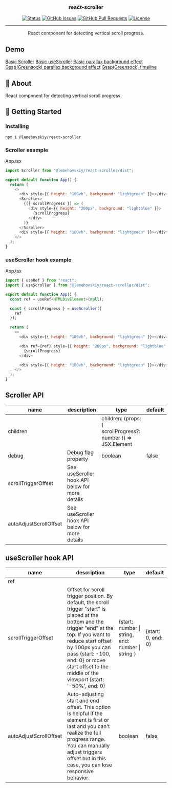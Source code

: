 <h3 align="center">react-scroller</h3>

<div align="center">

[![Status](https://img.shields.io/badge/status-active-success.svg)]()
[![GitHub Issues](https://img.shields.io/github/issues/lemehovskiy/react-scroller.svg)](https://github.com/lemehovskiy/react-scroller/issues)
[![GitHub Pull Requests](https://img.shields.io/github/issues-pr/lemehovskiy/react-scroller.svg)](https://github.com/lemehovskiy/react-scroller/pulls)
[![License](https://img.shields.io/badge/license-MIT-blue.svg)](/LICENSE)

</div>

---

<p align="center">
    React component for detecting vertical scroll progress.
</p>

## Demo <a name="demo"></a>

[Basic Scroller](https://codesandbox.io/s/lemehovskiy-react-scroller-simple-demo-e3c8d?file=/src/App.tsx)
[Basic useScroller](https://codesandbox.io/s/lemehovskiy-react-scroller-basic-usescroller-demo-qtj00?file=/src/App.tsx)
[Basic parallax background effect](https://codesandbox.io/s/lemehovskiy-react-scroller-basic-parallax-lncoe?file=/src/App.tsx)
[Gsap(Greensock) parallax background effect](https://codesandbox.io/s/lemehovskiy-react-scroller-gsap-parallax-yw4cx?file=/src/App.tsx)
[Gsap(Greensock) timeline](https://codesandbox.io/s/lemehovskiy-react-scroller-gsap-greensock-timeline-5jzs2)

## 🧐 About <a name = "about"></a>

React component for detecting vertical scroll progress.

## 🏁 Getting Started <a name = "getting_started"></a>

### Installing

```
npm i @lemehovskiy/react-scroller
```

### Scroller example

App.tsx

```js
import Scroller from "@lemehovskiy/react-scroller/dist";

export default function App() {
  return (
    <>
      <div style={{ height: "100vh", background: "lightgreen" }}></div>
      <Scroller>
        {({ scrollProgress }) => (
          <div style={{ height: "200px", background: "lightblue" }}>
            {scrollProgress}
          </div>
        )}
      </Scroller>
      <div style={{ height: "100vh", background: "lightgreen" }}></div>
    </>
  );
}
```

### useScroller hook example

App.tsx

```js
import { useRef } from "react";
import { useScroller } from "@lemehovskiy/react-scroller/dist";

export default function App() {
  const ref = useRef<HTMLDivElement>(null);

  const { scrollProgress } = useScroller({
    ref
  });

  return (
    <>
      <div style={{ height: "100vh", background: "lightgreen" }}></div>

      <div ref={ref} style={{ height: "200px", background: "lightblue" }}>
        {scrollProgress}
      </div>

      <div style={{ height: "100vh", background: "lightgreen" }}></div>
    </>
  );
}

```

## Scroller API

| name                   | description                                   | type                                                          | default |
| ---------------------- | --------------------------------------------- | ------------------------------------------------------------- | ------- |
| children               |                                               | children: (props: { scrollProgress?: number }) => JSX.Element |         |
| debug                  | Debug flag property                           | boolean                                                       | false   |
| scrollTriggerOffset    | See useScroller hook API below for more details |
| autoAdjustScrollOffset    | See useScroller hook API below for more details |

## useScroller hook API

| name                   | description                                                                                                                                                                                                                                                                                     | type                                                          | default            |
| ---------------------- | ----------------------------------------------------------------------------------------------------------------------------------------------------------------------------------------------------------------------------------------------------------------------------------------------- | ------------------------------------------------------------- | ------------------ |
| ref               |                                                                                                                                                                                                                                                                                                 |  |                    |
| scrollTriggerOffset    | Offset for scroll trigger position. By default, the scroll trigger "start" is placed at the bottom and the trigger "end" at the top. If you want to reduce start offset by 100px you can pass {start: -100, end: 0} or move start offset to the middle of  the viewport {start: '-50%', end: 0} | {start: number &#124; string, end: number &#124; string }     | {start: 0, end: 0} |
| autoAdjustScrollOffset | Auto-adjusting start and end offset. This option is helpful if the element is first or last and you can't realize the full progress range. You can manually adjust triggers offset but in this case, you can lose responsive behavior.                                                          | boolean                                                       | false              |
